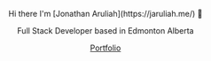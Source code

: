 
<p align="center">
Hi there I'm [Jonathan Aruliah](https://jaruliah.me/) 👋
</p>

<p align="center">
Full Stack Developer based in Edmonton Alberta
</p>

<div align="center">
  <a href="https://jaruliah.me/">Portfolio</a>
</p>

